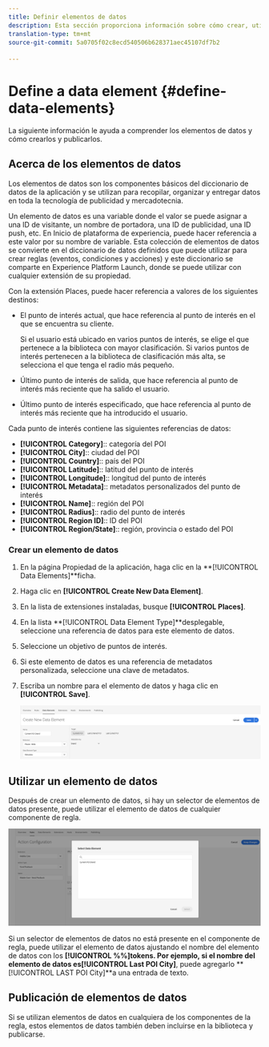 ```yaml
---
title: Definir elementos de datos
description: Esta sección proporciona información sobre cómo crear, utilizar y publicar elementos de datos en Inicio de plataforma de experiencia para lugares.
translation-type: tm+mt
source-git-commit: 5a0705f02c8ecd540506b628371aec45107df7b2

---
```



# Define a data element {#define-data-elements}

La siguiente información le ayuda a comprender los elementos de datos y cómo crearlos y publicarlos.

## Acerca de los elementos de datos

Los elementos de datos son los componentes básicos del diccionario de datos de la aplicación y se utilizan para recopilar, organizar y entregar datos en toda la tecnología de publicidad y mercadotecnia.

Un elemento de datos es una variable donde el valor se puede asignar a una ID de visitante, un nombre de portadora, una ID de publicidad, una ID push, etc. En Inicio de plataforma de experiencia, puede hacer referencia a este valor por su nombre de variable. Esta colección de elementos de datos se convierte en el diccionario de datos definidos que puede utilizar para crear reglas (eventos, condiciones y acciones) y este diccionario se comparte en Experience Platform Launch, donde se puede utilizar con cualquier extensión de su propiedad.

Con la extensión Places, puede hacer referencia a valores de los siguientes destinos:

* El punto de interés actual, que hace referencia al punto de interés en el que se encuentra su cliente.

   Si el usuario está ubicado en varios puntos de interés, se elige el que pertenece a la biblioteca con mayor clasificación. Si varios puntos de interés pertenecen a la biblioteca de clasificación más alta, se selecciona el que tenga el radio más pequeño.
* Último punto de interés de salida, que hace referencia al punto de interés más reciente que ha salido el usuario.
* Último punto de interés especificado, que hace referencia al punto de interés más reciente que ha introducido el usuario.

Cada punto de interés contiene las siguientes referencias de datos:

* **[!UICONTROL Category]**:: categoría del POI
* **[!UICONTROL City]**:: ciudad del POI
* **[!UICONTROL Country]**:: país del POI
* **[!UICONTROL Latitude]**:: latitud del punto de interés
* **[!UICONTROL Longitude]**:: longitud del punto de interés
* **[!UICONTROL Metadata]**:: metadatos personalizados del punto de interés
* **[!UICONTROL Name]**:: región del POI
* **[!UICONTROL Radius]**:: radio del punto de interés
* **[!UICONTROL Region ID]**:: ID del POI
* **[!UICONTROL Region/State]**:: región, provincia o estado del POI

### Crear un elemento de datos

1. En la página Propiedad de la aplicación, haga clic en la **[!UICONTROL Data Elements]**ficha.

1. Haga clic en **[!UICONTROL Create New Data Element]**.

1. En la lista de extensiones instaladas, busque **[!UICONTROL Places]**.

1. En la lista **[!UICONTROL Data Element Type]**desplegable, seleccione una referencia de datos para este elemento de datos.

1. Seleccione un objetivo de puntos de interés.

1. Si este elemento de datos es una referencia de metadatos personalizada, seleccione una clave de metadatos.

1. Escriba un nombre para el elemento de datos y haga clic en **[!UICONTROL Save]**.

   ![Crear elemento de datos](/help/assets/create-de-7-v3.png)


## Utilizar un elemento de datos

Después de crear un elemento de datos, si hay un selector de elementos de datos presente, puede utilizar el elemento de datos de cualquier componente de regla.

![Usar el elemento de datos](/help/assets/use-de-v2.png)

Si un selector de elementos de datos no está presente en el componente de regla, puede utilizar el elemento de datos ajustando el nombre del elemento de datos con los **[!UICONTROL %%]**tokens.
Por ejemplo, si el nombre del elemento de datos es**[!UICONTROL Last POI City]**, puede agregarlo **[!UICONTROL LAST POI City]**a una entrada de texto.


## Publicación de elementos de datos

Si se utilizan elementos de datos en cualquiera de los componentes de la regla, estos elementos de datos también deben incluirse en la biblioteca y publicarse.
